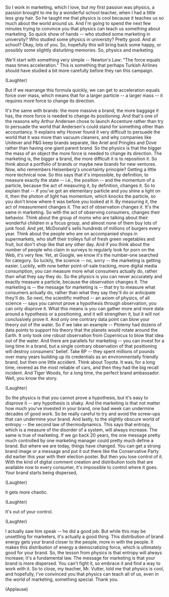 
So I work in marketing, which I love,
but my first passion was physics,
a passion brought to me by a wonderful school teacher,
when I had a little less gray hair.
So he taught me
that physics is cool
because it teaches us so much about the world around us.
And I&#39;m going to spend the next few minutes trying to convince you
that physics can teach us something about marketing.
So quick show of hands --
who studied some marketing in university?
Who studied some physics in university?
Pretty good. And at school?
Okay, lots of you.
So, hopefully this will bring back some happy,
or possibly some slightly disturbing memories.
So, physics and marketing.

We&#39;ll start with something very simple -- Newton&#39;s Law:
&quot;The force equals mass times acceleration.&quot;
This is something that perhaps Turkish Airlines
should have studied a bit more carefully
before they ran this campaign.

(Laughter)

But if we rearrange this formula quickly,
we can get to acceleration equals force over mass,
which means
that for a larger particle -- a larger mass --
it requires more force to change its direction.

It&#39;s the same with brands:
the more massive a brand, the more baggage it has,
the more force is needed to change its positioning.
And that&#39;s one of the reasons why
Arthur Andersen chose to launch Accenture
rather than try to persuade the world
that Andersen&#39;s could stand for something
other than accountancy.
It explains why Hoover
found it very difficult to persuade the world
that it was more than vacuum cleaners,
and why companies like Unilever and P&amp;G
keep brands separate,
like Ariel and Pringles and Dove
rather than having one giant parent brand.
So the physics is that the bigger the mass of an object
the more force is needed
to change its direction.
The marketing is, the bigger a brand,
the more difficult it is to reposition it.
So think about a portfolio of brands
or maybe new brands for new ventures.
Now, who remembers Heisenberg&#39;s uncertainty principle?
Getting a little more technical now.
So this says that
it&#39;s impossible, by definition,
to measure exactly the state -- i.e., the position --
and the momentum of a particle,
because the act of measuring it, by definition, changes it.
So to explain that -- if you&#39;ve got an elementary particle
and you shine a light on it,
then the photon of light has momentum,
which knocks the particle,
so you don&#39;t know where it was before you looked at it.
By measuring it,
the act of measurement changes it.
The act of observation changes it.
It&#39;s the same in marketing.
So with the act of observing consumers, changes their behavior.
Think about the group of moms
who are talking about their wonderful children in a focus group,
and almost none of them buy lots of junk food.
And yet, McDonald&#39;s sells hundreds of millions of burgers every year.
Think about the people who are on accompanied shops in supermarkets,
who stuff their trolleys
full of fresh green vegetables and fruit,
but don&#39;t shop like that any other day.
And if you think about the number of people
who claim in surveys
to regularly look for porn on the Web,
it&#39;s very few.
Yet, at Google, we know it&#39;s the number-one searched for category.
So luckily, the science --
no, sorry -- the marketing is getting easier.
Luckily, with now better point-of-sale tracking,
more digital media consumption,
you can measure more what consumers actually do,
rather than what they say they do.
So the physics is
you can never accurately and exactly
measure a particle,
because the observation changes it.
The marketing is -- the message for marketing is --
that try to measure what consumers actually do,
rather than what they say they&#39;ll do
or anticipate they&#39;ll do.
So next, the scientific method --
an axiom of physics, of all science --
says you cannot prove a hypothesis through observation,
you can only disprove it.
What this means is you can gather more and more data
around a hypothesis or a positioning,
and it will strengthen it, but it will not conclusively prove it.
And only one contrary data point
can blow your theory out of the water.
So if we take an example --
Ptolemy had dozens of data points to support his theory
that the planets would rotate around the Earth.
It only took one robust observation from Copernicus
to blow that idea out of the water.
And there are parallels for marketing --
you can invest for a long time in a brand,
but a single contrary observation of that positioning
will destroy consumers&#39; belief.
Take BP --
they spent millions of pounds over many years
building up its credentials as an environmentally friendly brand,
but then one little accident.
Think about Toyota.
It was, for a long time, revered
as the most reliable of cars,
and then they had the big recall incident.
And Tiger Woods, for a long time,
the perfect brand ambassador.
Well, you know the story.

(Laughter)

So the physics is
that you cannot prove a hypothesis,
but it&#39;s easy to disprove it --
any hypothesis is shaky.
And the marketing is
that not matter how much you&#39;ve invested in your brand,
one bad week can undermine decades of good work.
So be really careful to try and avoid the screw-ups
that can undermine your brand.
And lastly, to the slightly obscure world of entropy --
the second law of thermodynamics.
This says that entropy,
which is a measure of the disorder of a system,
will always increase.
The same is true of marketing.
If we go back 20 years,
the one message pretty much controlled by one marketing manager
could pretty much define a brand.
But where we are today, things have changed.
You can get a strong brand image
or a message
and put it out there like the Conservative Party did
earlier this year with their election poster.
But then you lose control of it.
With the kind of digital comment creation and distribution tools
that are available now to every consumer,
it&#39;s impossible to control where it goes.
Your brand starts being dispersed,

(Laughter)

it gets more chaotic.

(Laughter)

It&#39;s out of your control.

(Laughter)

I actually saw him speak -- he did a good job.
But while this may be unsettling for marketers,
it&#39;s actually a good thing.
This distribution of brand energy
gets your brand closer to the people,
more in with the people.
It makes this distribution of energy a democratizing force,
which is ultimately good for your brand.
So, the lesson from physics is
that entropy will always increase; it&#39;s a fundamental law.
The message for marketing is that your brand is more dispersed.
You can&#39;t fight it, so embrace it
and find a way to work with it.
So to close,
my teacher, Mr. Vutter, told me
that physics is cool,
and hopefully, I&#39;ve convinced you
that physics can teach all of us, even in the world of marketing, something special.
Thank you.

(Applause)

